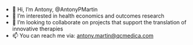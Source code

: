 - 👋 Hi, I’m Antony, @AntonyPMartin
- 👀 I’m interested in health economics and outcomes research
- 💞️ I’m looking to collaborate on projects that support the translation of innovative therapies
- 📫 You can reach me via: antony.martin@qcmedica.com

<!---
AntonyPMartin/AntonyPMartin is a ✨ special ✨ repository because its `README.md` (this file) appears on your GitHub profile.
You can click the Preview link to take a look at your changes.
--->
